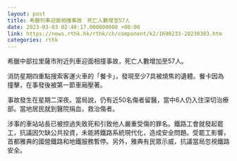 ```yaml
---
layout: post
title: 希臘列車迎面相撞事故　死亡人數增至57人
date: 2023-03-03 02:48:17.000000000 +08:00
link: https://news.rthk.hk/rthk/ch/component/k2/1690233-20230303.htm
categories: rthk
---
```


希臘中部拉里薩市附近列車迎面相撞事故，死亡人數增加至57人。

消防星期四重點搜索客運火車的「餐卡」，發現至少7具被燒焦的遺體。餐卡因為撞擊，在事發後被第一節車廂壓著。

事故發生在星期二深夜。當局說，仍有近50名傷者留醫，當中6人仍入住深切治療部。當地居民就到醫院捐血，救治傷者。

涉事的車站站長已被控過失致死和引致他人嚴重受傷的罪名。鐵路工會就發起罷工，抗議因欠缺公共投資，未能將鐵路系統現代化，造成安全問題。受罷工影響，首都雅典的國營鐵路和地鐵服務暫停。另外，雅典有民眾示威，抗議當局忽視鐵路安全。
